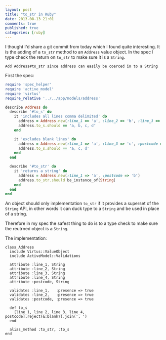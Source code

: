 ```yaml
---
layout: post
title: "to_str in Ruby"
date: 2013-08-13 21:01
comments: true
published: true
categories: [ruby]
---
```


I thought I'd share a git commit from today which I found quite interesting. It
is the adding of a `to_str` method to an `Address` value object. In the spec I
type check the return on `to_str` to make sure it is a `String`.

```
Add Address#to_str since address can easily be coerced in to a String
```

<!--more-->

First the spec:

```ruby
require 'spec_helper'
require 'active_model'
require 'virtus'
require_relative '../../app/models/address'

describe Address do
  describe '#to_s' do
    it 'includes all lines comma delimited' do
      address = Address.new(:line_1 => 'a', :line_2 => 'b', :line_3 => 'c', :postcode => 'd')
      address.to_s.should == 'a, b, c, d'
    end

    it 'excludes blank lines' do
      address = Address.new(:line_1 => 'a', :line_3 => 'c', :postcode => 'd')
      address.to_s.should == 'a, c, d'
    end
  end

  describe '#to_str' do
    it 'returns a string' do
      address = Address.new(:line_1 => 'a', :postcode => 'b')
      address.to_str.should be_instance_of(String)
    end
  end
end
```

An object should only implementation `to_str` if it provides a superset of the
`String` API, in other words it can duck type to a `String` and be used in place of
a string.

Therefore in my spec the safest thing to do is to a type check to make sure the
reutrned object is a `String`.

The implementation:

```
class Address
  include Virtus::ValueObject
  include ActiveModel::Validations

  attribute :line_1, String
  attribute :line_2, String
  attribute :line_3, String
  attribute :line_4, String
  attribute :postcode, String

  validates :line_1,   :presence => true
  validates :line_2,   :presence => true
  validates :postcode, :presence => true

  def to_s
    [line_1, line_2, line_3, line_4, postcode].reject(&:blank?).join(', ')
  end

  alias_method :to_str, :to_s
end
```

